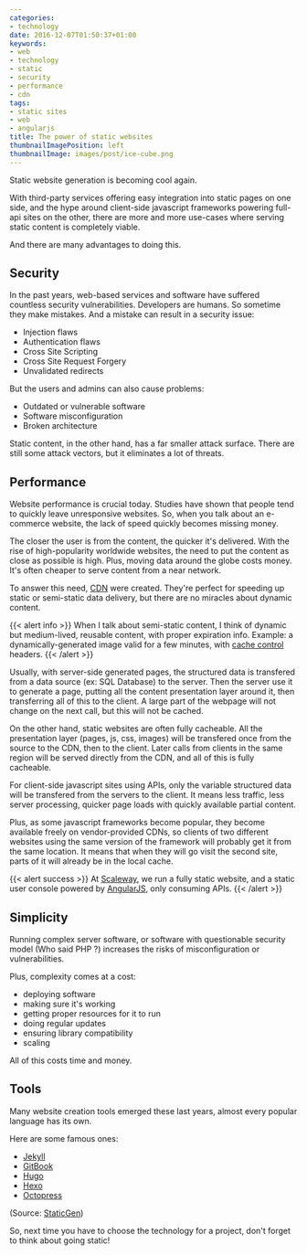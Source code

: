 ```yaml
---
categories:
- technology
date: 2016-12-07T01:50:37+01:00
keywords:
- web
- technology
- static
- security
- performance
- cdn
tags:
- static sites
- web
- angularjs
title: The power of static websites
thumbnailImagePosition: left
thumbnailImage: images/post/ice-cube.png
---
```


Static website generation is becoming cool again.

With third-party services offering easy integration into static pages
on one side, and the hype around client-side javascript frameworks
powering full-api sites on the other, there are more and more use-cases
where serving static content is completely viable.

And there are many advantages to doing this.
<!--more-->

## Security

In the past years, web-based services and software have suffered countless
security vulnerabilities. Developers are humans. So sometime they make mistakes.
And a mistake can result in a security issue:

- Injection flaws
- Authentication flaws
- Cross Site Scripting
- Cross Site Request Forgery
- Unvalidated redirects

But the users and admins can also cause problems:

- Outdated or vulnerable software
- Software misconfiguration
- Broken architecture

Static content, in the other hand, has a far smaller attack surface.
There are still some attack vectors, but it eliminates a lot of threats.

## Performance

Website performance is crucial today. Studies have shown that people tend to
quickly leave unresponsive websites. So, when you talk about an e-commerce
website, the lack of speed quickly becomes missing money.

The closer the user is from the content, the quicker it's delivered.
With the rise of high-popularity worldwide websites, the need to put the content
as close as possible is high. Plus, moving data around the globe costs money.
It's often cheaper to serve content from a near network.

To answer this need,
[CDN](https://en.wikipedia.org/wiki/Content_delivery_network) were created.
They're perfect for speeding up static or semi-static data delivery, but there
are no miracles about dynamic content.

{{< alert info >}}
When I talk about semi-static content, I think of dynamic but medium-lived,
reusable content, with proper expiration info. Example: a dynamically-generated
image valid for a few minutes, with
[cache control](https://www.w3.org/Protocols/rfc2616/rfc2616-sec14.html#sec14.9)
headers.
{{< /alert >}}

Usually, with server-side generated pages, the structured data is transfered
from a data source (ex: SQL Database) to the server. Then the server use it to
generate a page, putting all the content presentation layer around it, then
transferring all of this to the client. A large part of the webpage will not
change on the next call, but this will not be cached.

On the other hand, static websites are often fully cacheable.
All the presentation layer (pages, js,  css, images) will be transfered once
from the source to the CDN, then to the client. Later calls from clients in the
same region will be served directly from the CDN, and all of this is fully
cacheable.

For client-side javascript sites using APIs, only the variable structured data
will be transfered from the servers to the client. It means less traffic, less
server processing, quicker page loads with quickly available partial content.

Plus, as some javascript frameworks become popular, they become available freely
on vendor-provided CDNs, so clients of two different websites using the same
version of the framework will probably get it from the same location.
It means that when they will go visit the second site, parts of it will already
be in the local cache.

{{< alert success >}}
At [Scaleway](https://scaleway.com), we run a fully static website, and a static
user console powered by [AngularJS](https://angularjs.org), only consuming APIs.
{{< /alert >}}

## Simplicity

Running complex server software, or software with questionable security model
(Who said PHP ?) increases the risks of misconfiguration or vulnerabilities.

Plus, complexity comes at a cost:

- deploying software
- making sure it's working
- getting proper resources for it to run
- doing regular updates
- ensuring library compatibility
- scaling

All of this costs time and money.

## Tools

Many website creation tools emerged these last years, almost every popular
language has its own.

Here are some famous ones:

- [Jekyll](https://jekyllrb.com)
- [GitBook](https://www.gitbook.com)
- [Hugo](https://gohugo.io)
- [Hexo](https://hexo.io)
- [Octopress](http://octopress.org/)

(Source: [StaticGen](https://www.staticgen.com))

So, next time you have to choose the technology for a project,
don't forget to think about going static!
